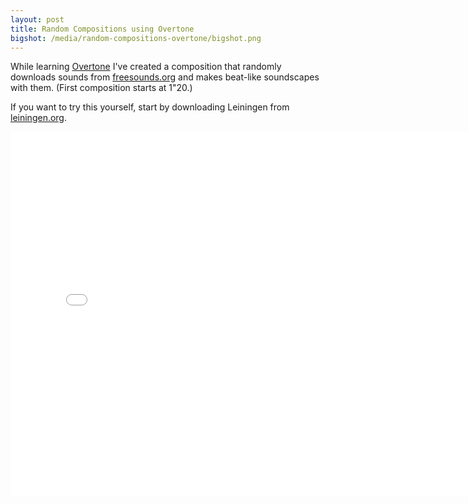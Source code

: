 ```yaml
---
layout: post
title: Random Compositions using Overtone
bigshot: /media/random-compositions-overtone/bigshot.png
---
```

While learning [Overtone](http://overtone.github.io/) I've created a composition that randomly downloads sounds from [freesounds.org](http://www.freesound.org/) and makes beat-like soundscapes with them. (First composition starts at 1"20.)

If you want to try this yourself, start by downloading Leiningen from [leiningen.org](http://leiningen.org/).

<iframe width="777" height="583" src="//www.youtube.com/embed/n0_fJBpFkbA" frameborder="0" allowfullscreen="allowfullscreen"></iframe>


